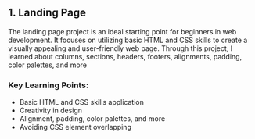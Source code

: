 ## 1. Landing Page

The landing page project is an ideal starting point for beginners in web development. It focuses on utilizing basic HTML and CSS skills to create a visually appealing and user-friendly web page. Through this project, I learned about columns, sections, headers, footers, alignments, padding, color palettes, and more
### Key Learning Points:
- Basic HTML and CSS skills application
- Creativity in design
- Alignment, padding, color palettes, and more
- Avoiding CSS element overlapping
